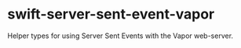 # swift-server-sent-event-vapor

Helper types for using Server Sent Events with the Vapor web-server.
